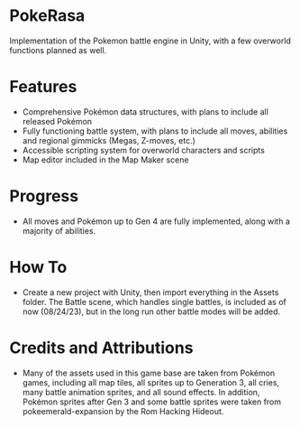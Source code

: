 # PokeRasa
Implementation of the Pokemon battle engine in Unity, with a few overworld functions planned as well.


# Features
- Comprehensive Pokémon data structures, with plans to include all released Pokémon
- Fully functioning battle system, with plans to include all moves, abilities and regional gimmicks (Megas, Z-moves, etc.)
- Accessible scripting system for overworld characters and scripts
- Map editor included in the Map Maker scene

# Progress
- All moves and Pokémon up to Gen 4 are fully implemented, along with a majority of abilities.

# How To
- Create a new project with Unity, then import everything in the Assets folder. The Battle scene, which handles single battles, is included as of now (08/24/23), but in the long run other battle modes will be added.

# Credits and Attributions
- Many of the assets used in this game base are taken from Pokémon games, including all map tiles, all sprites up to Generation 3, all cries, many battle animation sprites, and all sound effects. In addition, Pokémon sprites after Gen 3 and some battle sprites were taken from pokeemerald-expansion by the Rom Hacking Hideout.